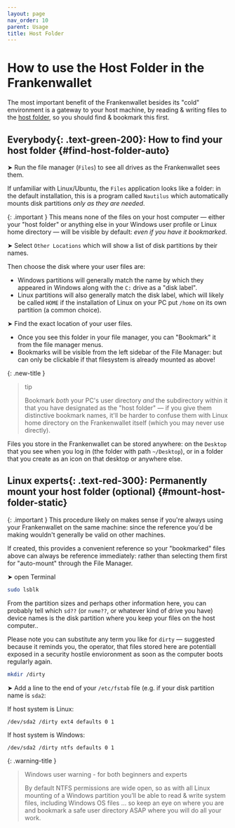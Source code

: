 ```yaml
---
layout: page
nav_order: 10
parent: Usage
title: Host Folder
---
```

# How to use the Host Folder in the Frankenwallet

The most important benefit of the Frankenwallet besides its "cold" environment is a gateway to your host machine, by reading & writing files to the [host folder](/prepare/#host-folder), so you should find & bookmark this first.

## **Everybody**{: .text-green-200}: How to find your host folder {#find-host-folder-auto}

➤ Run the file manager (`Files`) to see all drives as the Frankenwallet sees them.

If unfamiliar with Linux/Ubuntu, the `Files` application looks like a folder: in the default installation, this is a program called `Nautilus` which automatically mounts disk partitions _only as they are needed_.

{: .important }
This means none of the files on your host computer — either your "host folder" or anything else in your Windows user profile or Linux home directory — will be visible by default: _even if you have it bookmarked_.

➤ Select `Other Locations` which will show a list of disk partitions by their names.

Then choose the disk where your user files are:
- Windows partitions will generally match the name by which they appeared in Windows along with the `C:` drive as a "disk label".
- Linux partitions will also generally match the disk label, which will likely be called `HOME` if the installation of Linux on your PC put `/home` on its own partition (a common choice).

➤ Find the exact location of your user files.
- Once you see this folder in your file manager, you can "Bookmark" it from the file manager menus.
- Bookmarks will be visible from the left sidebar of the File Manager: but can only be clickable if that filesystem is already mounted as above!

{: .new-title }
> tip
>
> Bookmark _both_ your PC's user directory _and_ the subdirectory within it that you have designated as the "host folder" — if you give them distinctive bookmark names, it'll be harder to confuse them with Linux home directory on the Frankenwallet itself (which you may never use directly).

Files you store in the Frankenwallet can be stored anywhere: on the `Desktop` that you see when you log in (the folder with path `~/Desktop`), or in a folder that you create as an icon on that desktop or anywhere else.

## **Linux experts**{: .text-red-300}: Permanently mount your host folder (optional) {#mount-host-folder-static}

{: .important }
This procedure likely on makes sense if you're always using your Frankenwallet on the same machine: since the reference you'd be making wouldn't generally be valid on other machines.

If created, this provides a convenient reference so your "bookmarked" files above can always be reference immediately: rather than selecting them first for "auto-mount" through the File Manager.

➤ open Terminal
```bash
sudo lsblk
```
From the partition sizes and perhaps other information here, you can probably tell which `sd??` (or `nvme??`, or whatever kind of drive you have) device names is the disk partition where you keep your files on the host computer..

Please note you can substitute any term you like for `dirty` — suggested because it reminds you, the operator, that files stored here are potentiall exposed in a security hostile envioronment as soon as the computer boots regularly again.
```bash
mkdir /dirty
```
➤ Add a line to the end of your `/etc/fstab` file (e.g. if your disk partition name is `sda2`:

If host system is Linux:
```text
/dev/sda2 /dirty ext4 defaults 0 1
```
If host system is Windows:
```text
/dev/sda2 /dirty ntfs defaults 0 1
```

{: .warning-title }
> Windows user warning - for both beginners and experts
>
> By default NTFS permissions are wide open, so as with all Linux mounting of a Windows partition you’ll be able to read & write system files, including Windows OS files
... so keep an eye on where you are and bookmark a safe user directory ASAP where you will do all your work.
